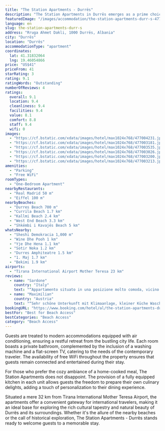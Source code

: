 ```yaml
---
title: "The Station Apartments - Durrës"
description: "The Station Apartments in Durrës emerges as a prime choice for travelers seeking comfort and convenience, located just a short distance from the serene Durres Beach and the picturesque Currila Beach."
featuredImage: "/images/accommodation/the-station-apartments-durr-s-477004231.jpg"
language: en
slug: the-station-apartments-durr-s
address: "Rruga Ahmet Dakli, 1000 Durrës, Albania"
city: "Durrës"
location: "Durrës"
accommodationType: "apartment"
coordinates:
  lat: 41.31832064
  lng: 19.46054866
price: "US$41"
priceFrom: 41
starRating: 3
rating: 9.1
ratingWords: "Outstanding"
numberOfReviews: 4
ratings:
  overall: 9.1
  location: 9.4
  cleanliness: 9.4
  facilities: 9.4
  value: 8.1
  comfort: 8.8
  staff: 9.4
  wifi: 0
images:
  - "https://cf.bstatic.com/xdata/images/hotel/max1024x768/477004231.jpg?k=07f9b58807c9dbaae710f59055d13451bee9ecb6f1f511a9d51832d5552b1284&o=&hp=1"
  - "https://cf.bstatic.com/xdata/images/hotel/max1024x768/477003181.jpg?k=21e4596e210e53812ef7819807565dd8903874c0ccf5f1f0f0a04f584bb34a34&o=&hp=1"
  - "https://cf.bstatic.com/xdata/images/hotel/max1024x768/477003535.jpg?k=b6d55954304299d0789b660c595167abbf7349d6f5e42b95b62c574d1d4f4aa3&o=&hp=1"
  - "https://cf.bstatic.com/xdata/images/hotel/max1024x768/477003026.jpg?k=5a72e6cc2111b71de7b28a528e80ba5b3b609a9bab17da6a121ab9f61747ecb2&o=&hp=1"
  - "https://cf.bstatic.com/xdata/images/hotel/max1024x768/477003200.jpg?k=6c8efeeb33a5687d2102429fd32b9b23fcf3bd61f204801292e7155bbbcee175&o=&hp=1"
  - "https://cf.bstatic.com/xdata/images/hotel/max1024x768/477003213.jpg?k=b90abdf7d2120a6ba8eb82143a83979e95b347902a232f948b993e48a0de2268&o=&hp=1"
amenities:
  - "Parking"
  - "Free WiFi"
roomTypes:
  - "One-Bedroom Apartment"
nearbyRestaurants:
  - "Real Madrid 50 m"
  - "Eiffel 100 m"
nearbyBeaches:
  - "Durres Beach 700 m"
  - "Currila Beach 1.7 km"
  - "Kallmi Beach 2.4 km"
  - "West End Beach 3.3 km"
  - "Shkëmbi i Kavajës Beach 5 km"
whatsNearby:
  - "Sheshi Demokracia 1,000 m"
  - "Wine Dhe Pooh 1 km"
  - "Yje Dhe Hena 1.1 km"
  - "Sotir Noka 1.2 km"
  - "Durres Amphiteatre 1.5 km"
  - "1. Maj 1.7 km"
  - "Bekimi 1.9 km"
airports:
  - "Tirana International Airport Mother Teresa 23 km"
reviews:
  - name: "Sardone"
    country: "Italy"
    text: "“Appartamento situato in una posizione molto comoda, vicino il porto, vicino il lungomare di Durazzo. Appartamento molto carino situato al 2 piano di uno stabile con ascensore, dotata di tutti i comfort richiesti, soprattutto letto SUPER comodo e...”"
  - name: "Maximilian"
    country: "Austria"
    text: "“Sehr schöne Unterkunft mit Klimaanlage, kleiner Küche Waschmaschine und Trockner.”"
bookingURL: "https://www.booking.com/hotel/al/the-station-apartments-durres.en-gb.html?aid=8035640"
bestFor: "Best for Beach Access"
bestCategories: "Beach Access"
category: "Beach Access"
---
```


Guests are treated to modern accommodations equipped with air conditioning, ensuring a restful retreat from the bustling city life. Each room boasts a private bathroom, complemented by the inclusion of a washing machine and a flat-screen TV, catering to the needs of the contemporary traveler. The availability of free WiFi throughout the property ensures that guests remain connected and entertained during their stay.

For those who prefer the cozy ambiance of a home-cooked meal, The Station Apartments does not disappoint. The provision of a fully equipped kitchen in each unit allows guests the freedom to prepare their own culinary delights, adding a touch of personalization to their dining experience.

Situated a mere 32 km from Tirana International Mother Teresa Airport, the apartments offer a convenient gateway for international travelers, making it an ideal base for exploring the rich cultural tapestry and natural beauty of Durrës and its surroundings. Whether it's the allure of the nearby beaches or the call of historical exploration, The Station Apartments - Durrës stands ready to welcome guests to a memorable stay.